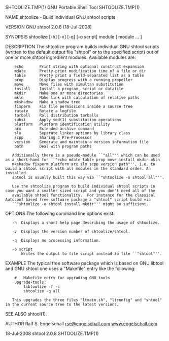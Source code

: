SHTOOLIZE.TMP(1)                                              GNU Portable Shell Tool                                             SHTOOLIZE.TMP(1)

NAME
       shtoolize - Build individual GNU shtool scripts

VERSION
       GNU shtool 2.0.8 (18-Jul-2008)

SYNOPSIS
       shtoolize [-h] [-v] [-q] [-o script] module [ module ... ]

DESCRIPTION
       The shtoolize program builds individual GNU shtool scripts (written to the default output file "shtool" or to the specified script) out of
       one or more shtool ingredient modules.  Available modules are:

        echo       Print string with optional construct expansion
        mdate      Pretty-print modification time of a file or dir
        table      Pretty print a field-separated list as a table
        prop       Display progress with a running propeller
        move       Move files with simultan substitution
        install    Install a program, script or datafile
        mkdir      Make one or more directories
        mkln       Make link with calculation of relative paths
        mkshadow   Make a shadow tree
        fixperm    Fix file permissions inside a source tree
        rotate     Rotate a logfile
        tarball    Roll distribution tarballs
        subst      Apply sed(1) substitution operations
        platform   Platform identification utility
        arx        Extended archive command
        slo        Separate linker options by library class
        scpp       Sharing C Pre-Processor
        version    Generate and maintain a version information file
        path       Deal with program paths

       Additionally there is a pseudo-module ``"all"'' which can be used as a short-hand for ``"echo mdate table prop move install mkdir mkln
       mkshadow fixperm platform arx slo scpp version path"'', i.e. to build a shtool script with all modules in the standard order. An installed
       shtool is usually built this way via ``"shtoolize -o shtool all"''.

       Use the shtoolize program to build individual shtool scripts in case you want a smaller sized script and you don't need all of the
       available shtool functionality.  For instance for the classical Autoconf based free software package a "shtool" script build via
       ``"shtoolize -o shtool install mkdir"'' might be sufficient.

OPTIONS
       The following command line options exist:

       -h  Displays a short help page describing the usage of shtoolize.

       -v  Displays the version number of shtoolize/shtool.

       -q  Displays no processing information.

       -o script
           Writes the output to file script instead to file ``"shtool"''.

EXAMPLE
       The typical free software package which is based on GNU libtool and GNU shtool one uses a "Makefile" entry like the following:

        #   Makefile entry for upgrading GNU tools
        upgrade-tools:
            libtoolize -f -c
            shtoolize -q all

       This upgrades the three files "ltmain.sh", "ltconfig" and "shtool" in the current source tree to the latest versions.

SEE ALSO
       shtool(1).

AUTHOR
        Ralf S. Engelschall
        rse@engelschall.com
        www.engelschall.com

18-Jul-2008                                                        shtool 2.0.8                                                   SHTOOLIZE.TMP(1)
